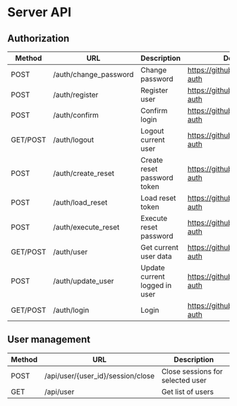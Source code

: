 # Server API

## Authorization


| Method | URL | Description | Documentation |
---------|-----|--------------|--------|
| POST | /auth/change_password | Change password | https://github.com/senecajs/seneca-auth |
| POST | /auth/register | Register user | https://github.com/senecajs/seneca-auth |
| POST | /auth/confirm | Confirm login |  https://github.com/senecajs/seneca-auth |
| GET/POST | /auth/logout | Logout current user | https://github.com/senecajs/seneca-auth |
| POST | /auth/create_reset | Create reset password token | https://github.com/senecajs/seneca-auth |
| POST | /auth/load_reset | Load reset token | https://github.com/senecajs/seneca-auth |
| POST | /auth/execute_reset | Execute reset password | https://github.com/senecajs/seneca-auth |
| GET/POST | /auth/user | Get current user data | https://github.com/senecajs/seneca-auth |
| POST | /auth/update_user | Update current logged in user | https://github.com/senecajs/seneca-auth |
| GET/POST | /auth/login | Login | https://github.com/senecajs/seneca-auth |


## User management

| Method | URL | Description |
---------|-----|--------------|
| POST | /api/user/{user_id}/session/close | Close sessions for selected user |
| GET | /api/user | Get list of users |